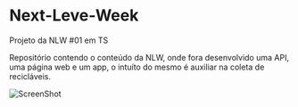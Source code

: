 # Next-Leve-Week
Projeto da NLW #01 em TS

Repositório contendo o conteúdo da NLW, onde fora desenvolvido uma API, uma página web e um app, o intuíto do mesmo é auxiliar na coleta de recicláveis.

![ScreenShot](https://cdn.discordapp.com/attachments/692229943689740349/718494842686013511/ecoleta1.png)
